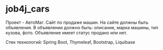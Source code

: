 # job4j_cars

Проект - АвтоМаг.
Сайт по продаже машин. 
На сайте должны быть объявления. В объявлении должно быть: описание, марка машины, тип кузова, фото.
Объявление имеет статус продано или нет.

Стек технологий: Spring Boot, Thymeleaf, Bootstrap, Liquibase
